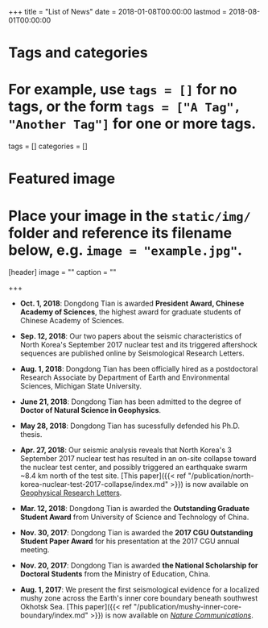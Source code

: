 +++
title = "List of News"
date = 2018-01-08T00:00:00
lastmod = 2018-08-01T00:00:00

# Tags and categories
# For example, use `tags = []` for no tags, or the form `tags = ["A Tag", "Another Tag"]` for one or more tags.
tags = []
categories = []

# Featured image
# Place your image in the `static/img/` folder and reference its filename below, e.g. `image = "example.jpg"`.
[header]
image = ""
caption = ""

+++

-   **Oct. 1, 2018**:
    Dongdong Tian is awarded **President Award, Chinese Academy of Sciences**, 
    the highest award for graduate students of Chinese Academy of Sciences.

-   **Sep. 12, 2018**:
    Our two papers about the seismic characteristics of North Korea's September 2017
    nuclear test and its triggered aftershock sequences are published online 
    by Seismological Research Letters.
    
-   **Aug. 1, 2018**:
    Dongdong Tian has been officially hired as a postdoctoral Research Associate by Department of
    Earth and Environmental Sciences, Michigan State University.

-   **June 21, 2018**:
    Dongdong Tian has been admitted to the degree of **Doctor of Natural Science in Geophysics**.

-   **May 28, 2018**:
    Dongdong Tian has sucessfully defended his Ph.D. thesis.

-   **Apr. 27, 2018**:
    Our seismic analysis reveals that North Korea's 3 September 2017 nuclear test
    has resulted in an on-site collapse toward the nuclear test center, and
    possibly triggered an earthquake swarm ~8.4 km north of the test site.
    [This paper]({{< ref "/publication/north-korea-nuclear-test-2017-collapse/index.md" >}})
    is now available on
    [Geophysical Research Letters](https://doi.org/10.1029/2018GL077649).

-   **Mar. 12, 2018**:
    Dongdong Tian is awarded the **Outstanding Graduate Student Award**
    from University of Science and Technology of China.

-   **Nov. 30, 2017**:
    Dongdong Tian is awarded the **2017 CGU Outstanding Student Paper Award**
    for his presentation at the 2017 CGU annual meeting.

-   **Nov. 20, 2017**:
    Dongdong Tian is awarded **the National Scholarship for Doctoral Students**
    from the Ministry of Education, China.

-   **Aug. 1, 2017**:
    We present the first seismological evidence for a localized mushy zone
    across the Earth's inner core boundary beneath southwest Okhotsk Sea.
    [This paper]({{< ref "/publication/mushy-inner-core-boundary/index.md" >}})
    is now available on
    [*Nature Communications*](https://doi.org/10.1038/s41467-017-00229-9).
